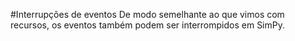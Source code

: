 #Interrupções de eventos
De modo semelhante ao que vimos com recursos, os eventos também podem ser interrompidos em SimPy. 